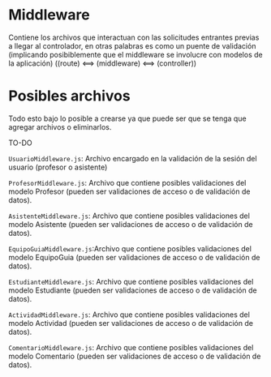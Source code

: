 # Middleware
Contiene los archivos que interactuan con las solicitudes entrantes previas a llegar al controlador, en otras palabras es como un puente de validación (implicando posibiblemente que el middleware se involucre con modelos de la aplicación) ((route) <==> (middleware) <==> (controller))

# Posibles archivos
Todo esto bajo lo posible a crearse ya que puede ser que se tenga que agregar archivos o eliminarlos.

TO-DO

`UsuarioMiddleware.js`: Archivo encargado en la validación de la sesión del usuario (profesor o asistente)

`ProfesorMiddleware.js`: Archivo que contiene posibles validaciones del modelo Profesor (pueden ser validaciones de acceso o de validación de datos). 

`AsistenteMiddleware.js`: Archivo que contiene posibles validaciones del modelo Asistente (pueden ser validaciones de acceso o de validación de datos).

`EquipoGuiaMiddleware.js`:Archivo que contiene posibles validaciones del modelo EquipoGuia (pueden ser validaciones de acceso o de validación de datos).

`EstudianteMiddleware.js`: Archivo que contiene posibles validaciones del modelo Estudiante (pueden ser validaciones de acceso o de validación de datos).

`ActividadMiddleware.js`: Archivo que contiene posibles validaciones del modelo Actividad (pueden ser validaciones de acceso o de validación de datos).

`ComentarioMiddleware.js`: Archivo que contiene posibles validaciones del modelo Comentario (pueden ser validaciones de acceso o de validación de datos).